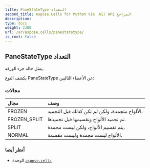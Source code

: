 ```yaml
---
title: PaneStateType التعداد
second_title: Aspose.Cells for Python via .NET API المراجع
description:
type: docs
weight: 2380
url: /ar/aspose.cells/panestatetype/
is_root: false
---
```

##  PaneStateType التعداد
يمثل حالة جزء الورقة.



يكشف النوع PaneStateType عن الأعضاء التاليين:

###  مجالات
| مجال| وصف|
| :- | :- |
| FROZEN | الألواح متجمدة، ولكن لم تكن كذلك قبل التجميد.|
| FROZEN_SPLIT | تم تجميد الألواح وتقسيمها قبل تجميدها.|
| SPLIT | يتم تقسيم الألواح، ولكن ليست مجمدة.|
| NORMAL | الألواح ليست مجمدة وليست مقسمة.|



###  أنظر أيضا
* الوحدة [`aspose.cells`](..)
